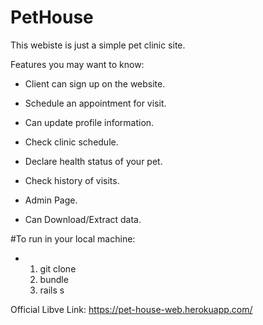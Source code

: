 # PetHouse

This webiste is just a simple pet clinic site.

Features you may want to know:

* Client can sign up on the website.

* Schedule an appointment for visit.

* Can update profile information.

* Check clinic schedule.

* Declare health status of your pet.

* Check history of visits.

* Admin Page.

* Can Download/Extract data.

#To run in your local machine:

* 1. git clone <pethouse github link>
  2. bundle
  3. rails s
  
Official Libve Link: https://pet-house-web.herokuapp.com/
